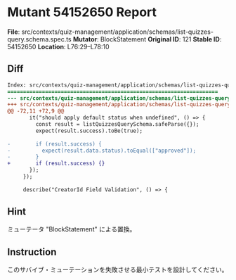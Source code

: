 # Mutant 54152650 Report

**File**: src/contexts/quiz-management/application/schemas/list-quizzes-query.schema.spec.ts
**Mutator**: BlockStatement
**Original ID**: 121
**Stable ID**: 54152650
**Location**: L76:29–L78:10

## Diff

```diff
Index: src/contexts/quiz-management/application/schemas/list-quizzes-query.schema.spec.ts
===================================================================
--- src/contexts/quiz-management/application/schemas/list-quizzes-query.schema.spec.ts	original
+++ src/contexts/quiz-management/application/schemas/list-quizzes-query.schema.spec.ts	mutated #121
@@ -72,11 +72,9 @@
       it("should apply default status when undefined", () => {
         const result = listQuizzesQuerySchema.safeParse({});
         expect(result.success).toBe(true);
 
-        if (result.success) {
-          expect(result.data.status).toEqual(["approved"]);
-        }
+        if (result.success) {}
       });
     });
 
     describe("CreatorId Field Validation", () => {
```

## Hint

ミューテータ "BlockStatement" による置換。

## Instruction

このサバイブ・ミューテーションを失敗させる最小テストを設計してください。

